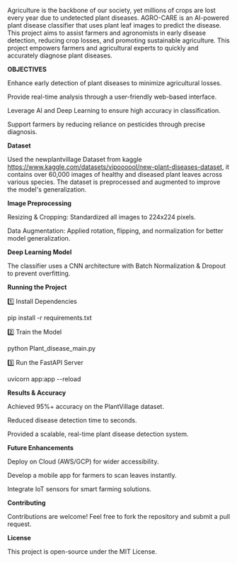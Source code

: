 Agriculture is the backbone of our society, yet millions of crops are lost every year due to undetected plant diseases. AGRO-CARE is an AI-powered plant disease classifier that uses plant leaf images to predict the disease. This project aims to assist farmers and agronomists in early disease detection, reducing crop losses, and promoting sustainable agriculture. This project empowers farmers and agricultural experts to quickly and accurately diagnose plant diseases.



**OBJECTIVES**

Enhance early detection of plant diseases to minimize agricultural losses.

Provide real-time analysis through a user-friendly web-based interface.

Leverage AI and Deep Learning to ensure high accuracy in classification.

Support farmers by reducing reliance on pesticides through precise diagnosis.

**Dataset**

Used the newplantvillage Dataset from kaggle https://www.kaggle.com/datasets/vipoooool/new-plant-diseases-dataset, it contains over 60,000 images of healthy and diseased plant leaves across various species. The dataset is preprocessed and augmented to improve the model's generalization.

**Image Preprocessing**

Resizing & Cropping: Standardized all images to 224x224 pixels.

Data Augmentation: Applied rotation, flipping, and normalization for better model generalization.

**Deep Learning Model**

The classifier uses a CNN architecture with Batch Normalization & Dropout to prevent overfitting.

**Running the Project**

1️⃣ Install Dependencies

pip install -r requirements.txt

2️⃣ Train the Model

python Plant_disease_main.py

3️⃣ Run the FastAPI Server

uvicorn app:app --reload

**Results & Accuracy**

Achieved 95%+ accuracy on the PlantVillage dataset.

Reduced disease detection time to seconds.

Provided a scalable, real-time plant disease detection system.

**Future Enhancements**

Deploy on Cloud (AWS/GCP) for wider accessibility.

Develop a mobile app for farmers to scan leaves instantly.

Integrate IoT sensors for smart farming solutions.

**Contributing**

Contributions are welcome! Feel free to fork the repository and submit a pull request.

**License**

This project is open-source under the MIT License.
